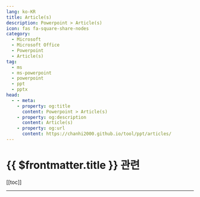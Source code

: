```yaml
---
lang: ko-KR
title: Article(s)
description: Powerpoint > Article(s)
icon: fas fa-square-share-nodes
category: 
  - Microsoft
  - Microsoft Office
  - Powerpoint
  - Article(s)
tag:
  - ms
  - ms-powerpoint
  - powerpoint
  - ppt
  - pptx
head:
  - - meta:
    - property: og:title
      content: Powerpoint > Article(s)
    - property: og:description
      content: Article(s)
    - property: og:url
      content: https://chanhi2000.github.io/tool/ppt/articles/
---
```


# {{ $frontmatter.title }} 관련

[[toc]]

---

<TagLinks />